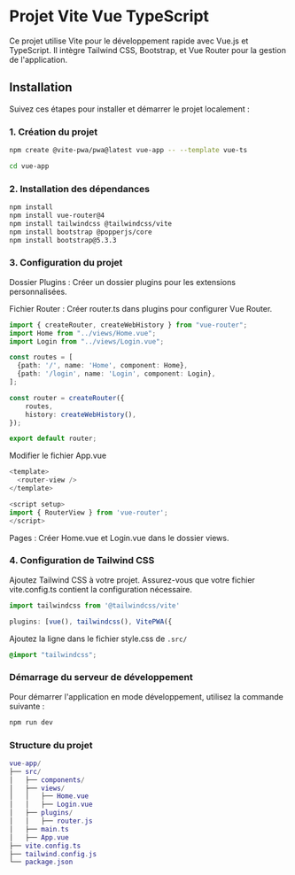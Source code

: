 # Projet Vite Vue TypeScript

Ce projet utilise Vite pour le développement rapide avec Vue.js et TypeScript. Il intègre Tailwind CSS, Bootstrap, et Vue Router pour la gestion de l'application.

## Installation

Suivez ces étapes pour installer et démarrer le projet localement :


### 1. Création du projet

```sh
npm create @vite-pwa/pwa@latest vue-app -- --template vue-ts
```
```sh
cd vue-app
```


### 2. Installation des dépendances

```sh
npm install
npm install vue-router@4
npm install tailwindcss @tailwindcss/vite
npm install bootstrap @popperjs/core
npm install bootstrap@5.3.3
```


### 3. Configuration du projet

Dossier Plugins : Créer un dossier plugins pour les extensions personnalisées.

Fichier Router : Créer router.ts dans plugins pour configurer Vue Router.

```ts
import { createRouter, createWebHistory } from "vue-router";
import Home from "../views/Home.vue";
import Login from "../views/Login.vue";

const routes = [
  {path: '/', name: 'Home', component: Home},
  {path: '/login', name: 'Login', component: Login},
];

const router = createRouter({
    routes,
    history: createWebHistory(),
});

export default router;
```

Modifier le fichier App.vue

```ts
<template>
  <router-view />
</template>

<script setup>
import { RouterView } from 'vue-router';
</script>
```

Pages : Créer Home.vue et Login.vue dans le dossier views.


### 4. Configuration de Tailwind CSS

Ajoutez Tailwind CSS à votre projet. Assurez-vous que votre fichier vite.config.ts contient la configuration nécessaire.

```ts
import tailwindcss from '@tailwindcss/vite'
```
```ts
plugins: [vue(), tailwindcss(), VitePWA({
```
Ajoutez la ligne dans le fichier style.css de ```.src/```

```css
@import "tailwindcss";
```


### Démarrage du serveur de développement

Pour démarrer l'application en mode développement, utilisez la commande suivante :

```sh
npm run dev
```


### Structure du projet

```lua
vue-app/
├── src/
│   ├── components/
│   ├── views/
│   │   ├── Home.vue
│   │   ├── Login.vue
│   ├── plugins/
│   │   ├── router.js
│   ├── main.ts
│   ├── App.vue
├── vite.config.ts
├── tailwind.config.js
└── package.json
```
